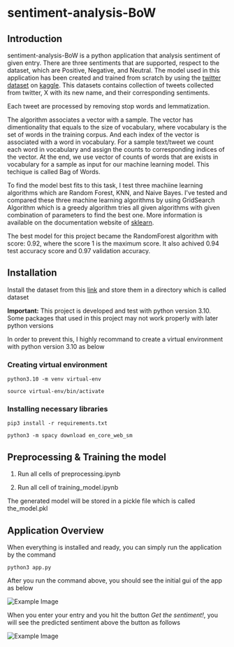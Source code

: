 # sentiment-analysis-BoW

## Introduction

sentiment-analysis-BoW is a python application that analysis sentiment of given entry. There are three sentiments that are supported, respect to the dataset, which are Positive, Negative, and Neutral. The model used in this application has been created and trained from scratch by using the [twitter dataset](https://www.kaggle.com/datasets/jp797498e/twitter-entity-sentiment-analysis) on [kaggle](https://www.kaggle.com/). This datasets contains collection of tweets collected from twitter, X with its new name, and their corresponding sentiments.

Each tweet are processed by removing stop words and lemmatization.

The algorithm associates a vector with a sample. The vector has dimentionality that equals to the size of vocabulary, where vocabulary is the set of words in the training corpus. And each index of the vector is associated with a word in vocabulary. For a sample text/tweet we count each word in vocabulary and assign the counts to corresponding indices of the vector. At the end, we use vector of counts of words that are exists in vocabulary for a sample as input for our machine learning model. This techique is called Bag of Words. 

To find the model best fits to this task, I test three machiine learning algorithms which are Random Forest, KNN, and Naive Bayes. I've tested and compared these three machine learning algorithms by using GridSearch Algorithm which is a greedy algorithm tries all given algorithms with given combination of parameters to find the best one. More information is available on the documentation website of [sklearn](https://scikit-learn.org/1.5/modules/generated/sklearn.model_selection.GridSearchCV.html#sklearn.model_selection.GridSearchCV).

The best model for this project became the RandomForest algorithm with score: 0.92, where the score 1 is the maximum score. It also achived 0.94 test accuracy score and 0.97 validation accuracy.


## Installation


Install the dataset from this [link](https://www.kaggle.com/datasets/jp797498e/twitter-entity-sentiment-analysis) and store them in a directory which is called dataset


**Important:** This project is developed and test with python version 3.10. Some packages that used in this project may not work properly with later python versions


In order to prevent this, I highly recommand to create a virtual environment with python version 3.10 as below


### Creating virtual environment

```python3.10 -m venv virtual-env```

```source virtual-env/bin/activate```


### Installing necessary libraries

```pip3 install -r requirements.txt``` 

```python3 -m spacy download en_core_web_sm```



## Preprocessing & Training the model

1. Run all cells of preprocessing.ipynb

2. Run all cell of training_model.ipynb


The generated model will be stored in a pickle file which is called the_model.pkl


## Application Overview


When everything is installed and ready, you can simply run the application by the command

```python3 app.py```

After you run the command above, you should see the initial gui of the app as below

<img src="./assets/app_initial_look.png" alt="Example Image">


When you enter your entry and you hit the button *Get the sentiment!*, you will see the predicted sentiment above the button as follows

<img src="./assets/example-entry.png" alt="Example Image">


